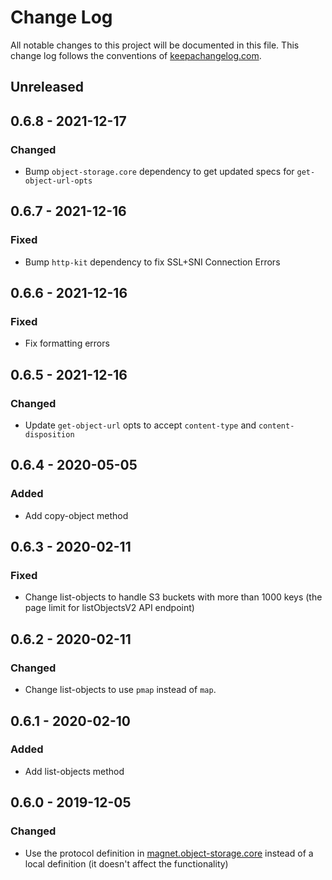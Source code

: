 # Change Log
All notable changes to this project will be documented in this
file. This change log follows the conventions of
[keepachangelog.com](http://keepachangelog.com/).

## Unreleased

## 0.6.8 - 2021-12-17
### Changed
- Bump `object-storage.core` dependency to get updated specs for `get-object-url-opts`

## 0.6.7 - 2021-12-16
### Fixed
- Bump `http-kit` dependency to fix SSL+SNI Connection Errors

## 0.6.6 - 2021-12-16
### Fixed
- Fix formatting errors

## 0.6.5 - 2021-12-16
### Changed
- Update `get-object-url` opts to accept `content-type` and `content-disposition`

## 0.6.4 - 2020-05-05
### Added
- Add copy-object method

## 0.6.3 - 2020-02-11
### Fixed
- Change list-objects to handle S3 buckets with more than 1000 keys
  (the page limit for listObjectsV2 API endpoint)

## 0.6.2 - 2020-02-11
### Changed
- Change list-objects to use `pmap` instead of `map`.

## 0.6.1 - 2020-02-10
### Added
- Add list-objects method

## 0.6.0 - 2019-12-05
### Changed
- Use the protocol definition in [magnet.object-storage.core](https://github.com/magnetcoop/object-storage.core) instead of a local definition (it doesn't affect the functionality)
